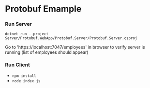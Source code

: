 # Protobuf Emample

### Run Server
`dotnet run --project Server/Protobuf.WebApp/Protobuf.Server/Protobuf.Server.csproj`

Go to 'https://localhost:7047/employees' in browser to verify server is running (list of employees should appear)

### Run Client
 - `npm install`
 - `node index.js`

